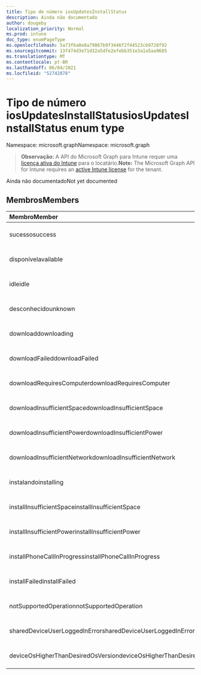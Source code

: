 ```yaml
---
title: Tipo de número iosUpdatesInstallStatus
description: Ainda não documentado
author: dougeby
localization_priority: Normal
ms.prod: intune
doc_type: enumPageType
ms.openlocfilehash: 5a73f6a0e8a79067b9f3446f2f44523cb9728f92
ms.sourcegitcommit: 13f474d3e71d32a5dfe2efebb351e3a1a5aa9685
ms.translationtype: MT
ms.contentlocale: pt-BR
ms.lasthandoff: 06/04/2021
ms.locfileid: "52742878"
---
```

# <a name="iosupdatesinstallstatus-enum-type"></a><span data-ttu-id="cb49c-103">Tipo de número iosUpdatesInstallStatus</span><span class="sxs-lookup"><span data-stu-id="cb49c-103">iosUpdatesInstallStatus enum type</span></span>

<span data-ttu-id="cb49c-104">Namespace: microsoft.graph</span><span class="sxs-lookup"><span data-stu-id="cb49c-104">Namespace: microsoft.graph</span></span>

> <span data-ttu-id="cb49c-105">**Observação:** A API do Microsoft Graph para Intune requer uma [licença ativa do Intune](https://go.microsoft.com/fwlink/?linkid=839381) para o locatário.</span><span class="sxs-lookup"><span data-stu-id="cb49c-105">**Note:** The Microsoft Graph API for Intune requires an [active Intune license](https://go.microsoft.com/fwlink/?linkid=839381) for the tenant.</span></span>

<span data-ttu-id="cb49c-106">Ainda não documentado</span><span class="sxs-lookup"><span data-stu-id="cb49c-106">Not yet documented</span></span>

## <a name="members"></a><span data-ttu-id="cb49c-107">Membros</span><span class="sxs-lookup"><span data-stu-id="cb49c-107">Members</span></span>
|<span data-ttu-id="cb49c-108">Membro</span><span class="sxs-lookup"><span data-stu-id="cb49c-108">Member</span></span>|<span data-ttu-id="cb49c-109">Valor</span><span class="sxs-lookup"><span data-stu-id="cb49c-109">Value</span></span>|<span data-ttu-id="cb49c-110">Descrição</span><span class="sxs-lookup"><span data-stu-id="cb49c-110">Description</span></span>|
|:---|:---|:---|
|<span data-ttu-id="cb49c-111">sucesso</span><span class="sxs-lookup"><span data-stu-id="cb49c-111">success</span></span>|<span data-ttu-id="cb49c-112">0</span><span class="sxs-lookup"><span data-stu-id="cb49c-112">0</span></span>|<span data-ttu-id="cb49c-113">Ainda não documentado</span><span class="sxs-lookup"><span data-stu-id="cb49c-113">Not yet documented</span></span>|
|<span data-ttu-id="cb49c-114">disponível</span><span class="sxs-lookup"><span data-stu-id="cb49c-114">available</span></span>|<span data-ttu-id="cb49c-115">1</span><span class="sxs-lookup"><span data-stu-id="cb49c-115">1</span></span>|<span data-ttu-id="cb49c-116">Ainda não documentado</span><span class="sxs-lookup"><span data-stu-id="cb49c-116">Not yet documented</span></span>|
|<span data-ttu-id="cb49c-117">idle</span><span class="sxs-lookup"><span data-stu-id="cb49c-117">idle</span></span>|<span data-ttu-id="cb49c-118">2</span><span class="sxs-lookup"><span data-stu-id="cb49c-118">2</span></span>|<span data-ttu-id="cb49c-119">Ainda não documentado</span><span class="sxs-lookup"><span data-stu-id="cb49c-119">Not yet documented</span></span>|
|<span data-ttu-id="cb49c-120">desconhecido</span><span class="sxs-lookup"><span data-stu-id="cb49c-120">unknown</span></span>|<span data-ttu-id="cb49c-121">3</span><span class="sxs-lookup"><span data-stu-id="cb49c-121">3</span></span>|<span data-ttu-id="cb49c-122">Ainda não documentado</span><span class="sxs-lookup"><span data-stu-id="cb49c-122">Not yet documented</span></span>|
|<span data-ttu-id="cb49c-123">download</span><span class="sxs-lookup"><span data-stu-id="cb49c-123">downloading</span></span>|<span data-ttu-id="cb49c-124">-2016330712</span><span class="sxs-lookup"><span data-stu-id="cb49c-124">-2016330712</span></span>|<span data-ttu-id="cb49c-125">Ainda não documentado</span><span class="sxs-lookup"><span data-stu-id="cb49c-125">Not yet documented</span></span>|
|<span data-ttu-id="cb49c-126">downloadFailed</span><span class="sxs-lookup"><span data-stu-id="cb49c-126">downloadFailed</span></span>|<span data-ttu-id="cb49c-127">-2016330711</span><span class="sxs-lookup"><span data-stu-id="cb49c-127">-2016330711</span></span>|<span data-ttu-id="cb49c-128">Ainda não documentado</span><span class="sxs-lookup"><span data-stu-id="cb49c-128">Not yet documented</span></span>|
|<span data-ttu-id="cb49c-129">downloadRequiresComputer</span><span class="sxs-lookup"><span data-stu-id="cb49c-129">downloadRequiresComputer</span></span>|<span data-ttu-id="cb49c-130">-2016330710</span><span class="sxs-lookup"><span data-stu-id="cb49c-130">-2016330710</span></span>|<span data-ttu-id="cb49c-131">Ainda não documentado</span><span class="sxs-lookup"><span data-stu-id="cb49c-131">Not yet documented</span></span>|
|<span data-ttu-id="cb49c-132">downloadInsufficientSpace</span><span class="sxs-lookup"><span data-stu-id="cb49c-132">downloadInsufficientSpace</span></span>|<span data-ttu-id="cb49c-133">-2016330709</span><span class="sxs-lookup"><span data-stu-id="cb49c-133">-2016330709</span></span>|<span data-ttu-id="cb49c-134">Ainda não documentado</span><span class="sxs-lookup"><span data-stu-id="cb49c-134">Not yet documented</span></span>|
|<span data-ttu-id="cb49c-135">downloadInsufficientPower</span><span class="sxs-lookup"><span data-stu-id="cb49c-135">downloadInsufficientPower</span></span>|<span data-ttu-id="cb49c-136">-2016330708</span><span class="sxs-lookup"><span data-stu-id="cb49c-136">-2016330708</span></span>|<span data-ttu-id="cb49c-137">Ainda não documentado</span><span class="sxs-lookup"><span data-stu-id="cb49c-137">Not yet documented</span></span>|
|<span data-ttu-id="cb49c-138">downloadInsufficientNetwork</span><span class="sxs-lookup"><span data-stu-id="cb49c-138">downloadInsufficientNetwork</span></span>|<span data-ttu-id="cb49c-139">-2016330707</span><span class="sxs-lookup"><span data-stu-id="cb49c-139">-2016330707</span></span>|<span data-ttu-id="cb49c-140">Ainda não documentado</span><span class="sxs-lookup"><span data-stu-id="cb49c-140">Not yet documented</span></span>|
|<span data-ttu-id="cb49c-141">instalando</span><span class="sxs-lookup"><span data-stu-id="cb49c-141">installing</span></span>|<span data-ttu-id="cb49c-142">-2016330706</span><span class="sxs-lookup"><span data-stu-id="cb49c-142">-2016330706</span></span>|<span data-ttu-id="cb49c-143">Ainda não documentado</span><span class="sxs-lookup"><span data-stu-id="cb49c-143">Not yet documented</span></span>|
|<span data-ttu-id="cb49c-144">installInsufficientSpace</span><span class="sxs-lookup"><span data-stu-id="cb49c-144">installInsufficientSpace</span></span>|<span data-ttu-id="cb49c-145">-2016330705</span><span class="sxs-lookup"><span data-stu-id="cb49c-145">-2016330705</span></span>|<span data-ttu-id="cb49c-146">Ainda não documentado</span><span class="sxs-lookup"><span data-stu-id="cb49c-146">Not yet documented</span></span>|
|<span data-ttu-id="cb49c-147">installInsufficientPower</span><span class="sxs-lookup"><span data-stu-id="cb49c-147">installInsufficientPower</span></span>|<span data-ttu-id="cb49c-148">-2016330704</span><span class="sxs-lookup"><span data-stu-id="cb49c-148">-2016330704</span></span>|<span data-ttu-id="cb49c-149">Ainda não documentado</span><span class="sxs-lookup"><span data-stu-id="cb49c-149">Not yet documented</span></span>|
|<span data-ttu-id="cb49c-150">installPhoneCallInProgress</span><span class="sxs-lookup"><span data-stu-id="cb49c-150">installPhoneCallInProgress</span></span>|<span data-ttu-id="cb49c-151">-2016330703</span><span class="sxs-lookup"><span data-stu-id="cb49c-151">-2016330703</span></span>|<span data-ttu-id="cb49c-152">Ainda não documentado</span><span class="sxs-lookup"><span data-stu-id="cb49c-152">Not yet documented</span></span>|
|<span data-ttu-id="cb49c-153">installFailed</span><span class="sxs-lookup"><span data-stu-id="cb49c-153">installFailed</span></span>|<span data-ttu-id="cb49c-154">-2016330702</span><span class="sxs-lookup"><span data-stu-id="cb49c-154">-2016330702</span></span>|<span data-ttu-id="cb49c-155">Ainda não documentado</span><span class="sxs-lookup"><span data-stu-id="cb49c-155">Not yet documented</span></span>|
|<span data-ttu-id="cb49c-156">notSupportedOperation</span><span class="sxs-lookup"><span data-stu-id="cb49c-156">notSupportedOperation</span></span>|<span data-ttu-id="cb49c-157">-2016330701</span><span class="sxs-lookup"><span data-stu-id="cb49c-157">-2016330701</span></span>|<span data-ttu-id="cb49c-158">Ainda não documentado</span><span class="sxs-lookup"><span data-stu-id="cb49c-158">Not yet documented</span></span>|
|<span data-ttu-id="cb49c-159">sharedDeviceUserLoggedInError</span><span class="sxs-lookup"><span data-stu-id="cb49c-159">sharedDeviceUserLoggedInError</span></span>|<span data-ttu-id="cb49c-160">-2016330699</span><span class="sxs-lookup"><span data-stu-id="cb49c-160">-2016330699</span></span>|<span data-ttu-id="cb49c-161">Ainda não documentado</span><span class="sxs-lookup"><span data-stu-id="cb49c-161">Not yet documented</span></span>|
|<span data-ttu-id="cb49c-162">deviceOsHigherThanDesiredOsVersion</span><span class="sxs-lookup"><span data-stu-id="cb49c-162">deviceOsHigherThanDesiredOsVersion</span></span>|<span data-ttu-id="cb49c-163">-2016330696</span><span class="sxs-lookup"><span data-stu-id="cb49c-163">-2016330696</span></span>|<span data-ttu-id="cb49c-164">Ainda não documentado</span><span class="sxs-lookup"><span data-stu-id="cb49c-164">Not yet documented</span></span>|




